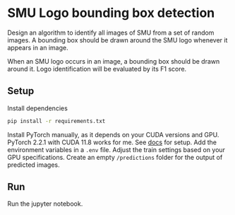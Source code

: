 # SMU Logo bounding box detection

Design an algorithm to identify all images of SMU from a set of random images. A bounding box should be drawn around the SMU logo whenever it appears in an image.

When an SMU logo occurs in an image, a bounding box should be drawn around it. Logo identification will be evaluated by its F1 score.

## Setup

Install dependencies

```bash
pip install -r requirements.txt

```

Install PyTorch manually, as it depends on your CUDA versions and GPU. PyTorch 2.2.1 with CUDA 11.8 works for me. See [docs](https://pytorch.org/get-started/locally/) for setup.
Add the environment variables in a `.env` file. Adjust the train settings based on your GPU specifications.
Create an empty `/predictions` folder for the output of predicted images.

## Run

Run the jupyter notebook.
